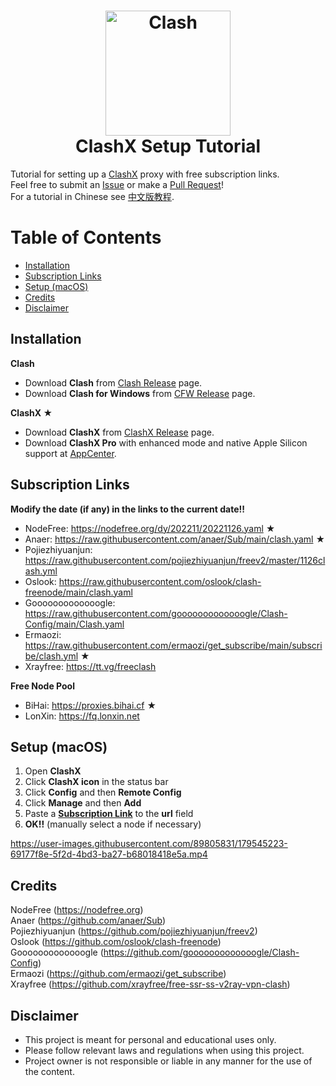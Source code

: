 <h1 align="center">
  <img src="https://github.com/Dreamacro/clash/raw/master/docs/logo.png" alt="Clash" width="200">
  <br>
  ClashX Setup Tutorial
  <br>
</h1>

Tutorial for setting up a [ClashX](https://github.com/yichengchen/clashX) proxy with free subscription links.  
Feel free to submit an [Issue](https://github.com/WilliamStar007/ClashX-TopFreeProxy/issues) or make a [Pull Request](https://github.com/WilliamStar007/ClashX-TopFreeProxy/pulls)!  
For a tutorial in Chinese see [中文版教程](https://github.com/WilliamStar007/ClashX-TopFreeProxy/blob/main/%E4%B8%AD%E6%96%87%E7%89%88.md).

# Table of Contents
* [Installation](#installation)
* [Subscription Links](#subscription-links)
* [Setup (macOS)](#setup-macos)
* [Credits](#credits)
* [Disclaimer](#disclaimer)

## Installation
**Clash**
* Download **Clash** from [Clash Release](https://github.com/Dreamacro/clash/releases) page.
* Download **Clash for Windows** from [CFW Release](https://github.com/Fndroid/clash_for_windows_pkg/releases) page.

**ClashX ★**
* Download **ClashX** from [ClashX Release](https://github.com/yichengchen/clashX/releases) page.
* Download **ClashX Pro** with enhanced mode and native Apple Silicon support at [AppCenter](https://install.appcenter.ms/users/clashx/apps/clashx-pro/distribution_groups/public).

## Subscription Links
**Modify the date (if any) in the links to the current date!!**

* NodeFree: https://nodefree.org/dy/202211/20221126.yaml ★
* Anaer: https://raw.githubusercontent.com/anaer/Sub/main/clash.yaml ★
* Pojiezhiyuanjun: https://raw.githubusercontent.com/pojiezhiyuanjun/freev2/master/1126clash.yml
* Oslook: https://raw.githubusercontent.com/oslook/clash-freenode/main/clash.yaml
* Gooooooooooooogle: https://raw.githubusercontent.com/gooooooooooooogle/Clash-Config/main/Clash.yaml
* Ermaozi: https://raw.githubusercontent.com/ermaozi/get_subscribe/main/subscribe/clash.yml ★
* Xrayfree: https://tt.vg/freeclash

**Free Node Pool**
* BiHai: https://proxies.bihai.cf ★
* LonXin: https://fq.lonxin.net

## Setup (macOS)
1. Open **ClashX**
2. Click **ClashX icon** in the status bar
3. Click **Config** and then **Remote Config**
4. Click **Manage** and then **Add**
5. Paste a **[Subscription Link](#subscription-links)** to the **url** field
6. **OK!!** (manually select a node if necessary)

https://user-images.githubusercontent.com/89805831/179545223-69177f8e-5f2d-4bd3-ba27-b68018418e5a.mp4

## Credits
NodeFree (https://nodefree.org)  
Anaer (https://github.com/anaer/Sub)  
Pojiezhiyuanjun (https://github.com/pojiezhiyuanjun/freev2)  
Oslook (https://github.com/oslook/clash-freenode)  
Gooooooooooooogle (https://github.com/gooooooooooooogle/Clash-Config)  
Ermaozi (https://github.com/ermaozi/get_subscribe)  
Xrayfree (https://github.com/xrayfree/free-ssr-ss-v2ray-vpn-clash)

## Disclaimer
* This project is meant for personal and educational uses only.
* Please follow relevant laws and regulations when using this project.
* Project owner is not responsible or liable in any manner for the use of the content.  

<!--
[![Star History Chart](https://api.star-history.com/svg?repos=WilliamStar007/ClashX-TopFreeProxy&type=Date)](https://star-history.com/#WilliamStar007/ClashX-TopFreeProxy&Date)
-->
